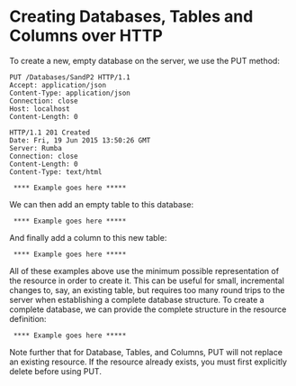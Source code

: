 # Creating Databases, Tables and Columns over HTTP

To create a new, empty database on the server, we use the PUT method:

~~~
PUT /Databases/SandP2 HTTP/1.1
Accept: application/json
Content-Type: application/json
Connection: close
Host: localhost
Content-Length: 0

~~~

~~~
HTTP/1.1 201 Created
Date: Fri, 19 Jun 2015 13:50:26 GMT
Server: Rumba
Connection: close
Content-Length: 0
Content-Type: text/html

~~~

~~~
 **** Example goes here *****
~~~

We can then add an empty table to this database:

~~~
 **** Example goes here *****
~~~

And finally add a column to this new table:

~~~
 **** Example goes here *****
~~~

All of these examples above use the minimum possible representation of the resource in order to
create it. This can be useful for small, incremental changes to, say, an existing table, but
requires too many round trips to the server when establishing a complete database structure. To
create a complete database, we can provide the complete structure in the resource definition:

~~~
 **** Example goes here *****
~~~

Note further that for Database, Tables, and Columns, PUT will not replace an existing resource. If
the resource already exists, you must first explicitly delete before using PUT.

